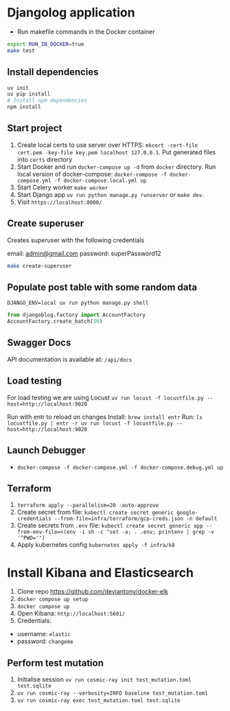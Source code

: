 # Djangolog application

- Run makefile commands in the Docker container
```bash
export RUN_IN_DOCKER=true
make test
```


## Install dependencies

```bash
uv init
uv pip install
# Install npm dependencies
npm install
```

## Start project

1. Create local certs to use server over HTTPS: `mkcert -cert-file cert.pem -key-file key.pem localhost 127.0.0.1`. Put generated files into `certs` directory
2. Start Docker and run `docker-compose up -d` from `docker` directory. Run local version of docker-compose: `docker-compose -f docker-compose.yml -f docker-compose.local.yml up`
3. Start Celery worker `make worker`
4. Start Django app `uv run python manage.py runserver` or `make dev`.
5. Visit `https://localhost:8000/`

## Create superuser

Creates superuser with the following credentials

email: admin@gmail.com
password: superPassword12

```bash
make create-superuser
```

## Populate post table with some random data

`DJANGO_ENV=local uv run python manage.py shell`

```python
from djangoblog.factory import AccountFactory
AccountFactory.create_batch(50)
```

## Swagger Docs

API documentation is available at: `/api/docs`

## Load testing

For load testing we are using Locust
`uv run locust -f locustfile.py --host=http://localhost:9020`

Run with entr to reload on changes
Install: `brew install entr`
Run: `ls locustfile.py | entr -r uv run locust -f locustfile.py --host=http://localhost:9020`

## Launch Debugger

- `docker-compose -f docker-compose.yml -f docker-compose.debug.yml up`

## Terraform

1. `terraform apply --parallelism=20 -auto-approve`
2. Create secret from file: `kubectl create secret generic google-credentials --from-file=infra/terraform/gcp-creds.json -n default`
3. Create secrets from `.env` file: `kubectl create secret generic app --from-env-file=<(env -i sh -c "set -a; . .env; printenv | grep -v '^PWD='")`
4. Apply kubernetes config `kubernetes apply -f infra/k8`


# Install Kibana and Elasticsearch

1. Clone repo https://github.com/deviantony/docker-elk
2. `docker compose up setup`
3. `docker compose up`
4. Open Kibana: `http://localhost:5601/`
5. Credentials:
  - username: `elastic`
  - password: `changeme`


## Perform test mutation

1. Initialise session `uv run cosmic-ray init test_mutation.toml test.sqlite`
2. `uv run cosmic-ray --verbosity=INFO baseline test_mutation.toml`
3. `uv run cosmic-ray exec test_mutation.toml test.sqlite`
